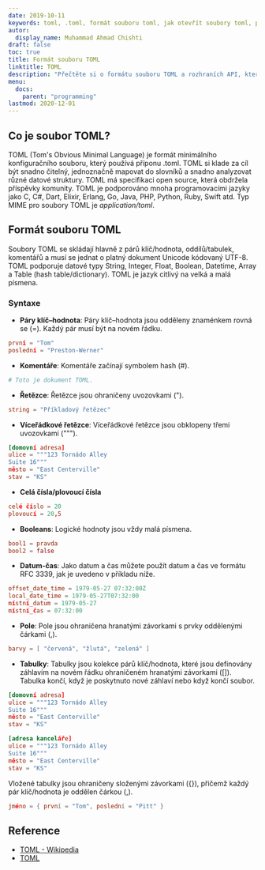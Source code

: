 ```yaml
---
date: 2019-10-11
keywords: toml, .toml, formát souboru toml, jak otevřít soubory toml, přípona .toml, přípona toml
autor:
  display_name: Muhammad Ahmad Chishti
draft: false
toc: true
title: Formát souboru TOML
linktitle: TOML
description: "Přečtěte si o formátu souboru TOML a rozhraních API, která mohou vytvářet a otevírat soubory TOML."
menu:
  docs:
    parent: "programming"
lastmod: 2020-12-01
---
```


## Co je soubor TOML? ##

TOML (Tom's Obvious Minimal Language) je formát minimálního konfiguračního souboru, který používá příponu .toml. TOML si klade za cíl být snadno čitelný, jednoznačně mapovat do slovníků a snadno analyzovat různé datové struktury. TOML má specifikaci open source, která obdržela příspěvky komunity. TOML je podporováno mnoha programovacími jazyky jako C, C#, Dart, Elixir, Erlang, Go, Java, PHP, Python, Ruby, Swift atd. Typ MIME pro soubory TOML je *application/toml*.


## Formát souboru TOML ##

Soubory TOML se skládají hlavně z párů klíč/hodnota, oddílů/tabulek, komentářů a musí se jednat o platný dokument Unicode kódovaný UTF-8. TOML podporuje datové typy String, Integer, Float, Boolean, Datetime, Array a Table (hash table/dictionary). TOML je jazyk citlivý na velká a malá písmena.

### Syntaxe ###

- **Páry klíč–hodnota**: Páry klíč–hodnota jsou odděleny znaménkem rovná se (=). Každý pár musí být na novém řádku.

```toml
první = "Tom"
poslední = "Preston-Werner"
```

- **Komentáře**: Komentáře začínají symbolem hash (#).

```toml
# Toto je dokument TOML.
```

- **Řetězce**: Řetězce jsou ohraničeny uvozovkami (").

```toml
string = "Příkladový řetězec"
```

- **Víceřádkové řetězce**: Víceřádkové řetězce jsou obklopeny třemi uvozovkami (""").

```toml
[domovní adresa]
ulice = """123 Tornádo Alley
Suite 16"""
město = "East Centerville"
stav = "KS"
```

- **Celá čísla/plovoucí čísla**

```toml
celé číslo = 20
plovoucí = 20,5
```

- **Booleans**: Logické hodnoty jsou vždy malá písmena.

```toml
bool1 = pravda
bool2 = false
```

- **Datum-čas**: Jako datum a čas můžete použít datum a čas ve formátu RFC 3339, jak je uvedeno v příkladu níže.

```toml
offset_date_time = 1979-05-27 07:32:00Z
local_date_time = 1979-05-27T07:32:00
místní_datum = 1979-05-27
místní_čas = 07:32:00
```

- **Pole**: Pole jsou ohraničena hranatými závorkami s prvky oddělenými čárkami (,).

```toml
barvy = [ "červená", "žlutá", "zelená" ]
```

- **Tabulky**: Tabulky jsou kolekce párů klíč/hodnota, které jsou definovány záhlavím na novém řádku ohraničeném hranatými závorkami ([]). Tabulka končí, když je poskytnuto nové záhlaví nebo když končí soubor.

```toml
[domovní adresa]
ulice = """123 Tornádo Alley
Suite 16"""
město = "East Centerville"
stav = "KS"

[adresa kanceláře]
ulice = """123 Tornádo Alley
Suite 16"""
město = "East Centerville"
stav = "KS"
```

Vložené tabulky jsou ohraničeny složenými závorkami ({}), přičemž každý pár klíč/hodnota je oddělen čárkou (,).

```toml
jméno = { první = "Tom", poslední = "Pitt" }
```

## Reference ##

- [TOML - Wikipedia](https://en.wikipedia.org/wiki/TOML)
- [TOML](https://toml.io/en/)

